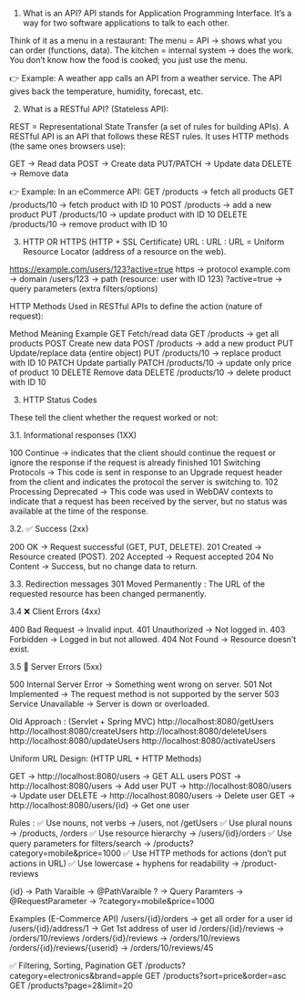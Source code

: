 1. What is an API?
API stands for Application Programming Interface.
It’s a way for two software applications to talk to each other.

Think of it as a menu in a restaurant:
The menu = API → shows what you can order (functions, data).
The kitchen = internal system → does the work.
You don’t know how the food is cooked; you just use the menu.

👉 Example:
A weather app calls an API from a weather service.
The API gives back the temperature, humidity, forecast, etc.


2. What is a RESTful API?  (Stateless API):

REST = Representational State Transfer (a set of rules for building APIs).
A RESTful API is an API that follows these REST rules.
It uses HTTP methods (the same ones browsers use):

GET → Read data
POST → Create data
PUT/PATCH → Update data
DELETE → Remove data

👉 Example: In an eCommerce API:
GET /products → fetch all products
GET /products/10 → fetch product with ID 10
POST /products → add a new product
PUT /products/10 → update product with ID 10
DELETE /products/10 → remove product with ID 10

3. HTTP OR HTTPS (HTTP + SSL Certificate)  URL :
URL : URL = Uniform Resource Locator (address of a resource on the web).

https://example.com/users/123?active=true
https → protocol
example.com → domain
/users/123 → path (resource: user with ID 123)
?active=true → query parameters (extra filters/options)

HTTP Methods
Used in RESTful APIs to define the action (nature of request):

Method	Meaning	Example
GET	Fetch/read data	GET /products → get all products
POST	Create new data	POST /products → add a new product
PUT	Update/replace data (entire object)	PUT /products/10 → replace product with ID 10
PATCH	Update partially	PATCH /products/10 → update only price of product 10
DELETE	Remove data	DELETE /products/10 → delete product with ID 10

3. HTTP Status Codes

These tell the client whether the request worked or not:

3.1. Informational responses (1XX)

100 Continue -> indicates that the client should continue the request or ignore the response if the request is already finished
101 Switching Protocols -> This code is sent in response to an Upgrade request header from the client and indicates the protocol the server is switching to.
102 Processing Deprecated -> This code was used in WebDAV contexts to indicate that a request has been received by the server, but no status was available at the time of the response.

3.2. ✅ Success (2xx)

200 OK → Request successful (GET, PUT, DELETE).
201 Created → Resource created (POST).
202 Accepted -> Request accepted 
204 No Content → Success, but no change data to return.

3.3. Redirection messages
301 Moved Permanently : The URL of the requested resource has been changed permanently.

3.4 ❌ Client Errors (4xx)

400 Bad Request → Invalid input.
401 Unauthorized → Not logged in.
403 Forbidden → Logged in but not allowed.
404 Not Found → Resource doesn’t exist.

3.5 🚨 Server Errors (5xx)

500 Internal Server Error → Something went wrong on server.
501 Not Implemented -> The request method is not supported by the server
503 Service Unavailable → Server is down or overloaded.

Old Approach : (Servlet + Spring MVC)
http://localhost:8080/getUsers
http://localhost:8080/createUsers
http://localhost:8080/deleteUsers
http://localhost:8080/updateUsers
http://localhost:8080/activateUsers

Uniform URL Design: (HTTP URL + HTTP Methods)

GET -> http://localhost:8080/users   -> GET ALL users
POST -> http://localhost:8080/users  -> Add user 
PUT ->  http://localhost:8080/users  -> Update user
DELETE ->  http://localhost:8080/users  -> Delete user
GET ->  http://localhost:8080/users/{id}  -> Get one user

Rules :
✅ Use nouns, not verbs → /users, not /getUsers
✅ Use plural nouns → /products, /orders
✅ Use resource hierarchy → /users/{id}/orders
✅ Use query parameters for filters/search → /products?category=mobile&price=1000
✅ Use HTTP methods for actions (don’t put actions in URL)
✅ Use lowercase + hyphens for readability → /product-reviews

{id} -> Path Varaible  -> @PathVaraible
?  -> Query Paramters -> @RequestParameter  -> ?category=mobile&price=1000

Examples (E-Commerce API)
/users/{id}/orders  -> get all order for a user id
/users/{id}/address/1  -> Get 1st address of user id
/orders/{id}/reviews -> /orders/10/reviews
/orders/{id}/reviews -> /orders/10/reviews
/orders/{id}/reviews/{userid} -> /orders/10/reviews/45

✅ Filtering, Sorting, Pagination
GET /products?category=electronics&brand=apple
GET /products?sort=price&order=asc
GET /products?page=2&limit=20





